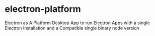 # electron-platform
Electron as A Platform Desktop App to run Electron Apps with a single Electron Installation and a Compatible single binary node version
